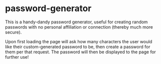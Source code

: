 # password-generator

This is a handy-dandy password generator, useful for creating random passwords with no personal affiliation or connection (thereby much more secure). 

Upon first loading the page will ask how many characters the user would like their custom-generated password to be, then create a password for them per that request. The password will then be displayed to the page for further use!